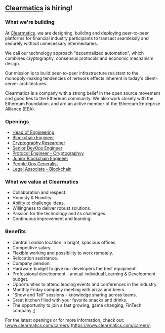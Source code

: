 ## [Clearmatics](https://www.clearmatics.com/careers) is hiring! 


### What we're building

At [Clearmatics](https://www.clearmatics.com), we are designing, building and deploying peer-to-peer platforms for financial industry participants to transact seamlessly and securely without unnecessary intermediaries.

We call our technology approach "decentralized automation", which combines cryptography, consensus protocols and economic mechanism design.

Our mission is to build peer-to-peer infrastructure resistant to the monopoly-making tendencies of network effects inherent in today's client-server architectures.

Clearmatics is a company with a strong belief in the open source movement and good ties to the Ethereum community. We also work closely with the Ethereum Foundation, and are an active member of the Ethereum Entreprise Alliance (EEA).


### Openings

- [Head of Engineering](https://clearmatics.workable.com/j/FA028C286E)
- [Blockchain Engineer](https://clearmatics.workable.com/j/649B4309C7)
- [Cryptography Researcher](https://clearmatics.workable.com/j/7D9ABFADB7)
- [Senior DevOps Engineer](https://clearmatics.workable.com/j/7BA6E9475A)
- [Protocol Engineer - Cryptographyy](https://clearmatics.workable.com/jobs/842363)
- [Junior Blockchain Engineer](https://clearmatics.workable.com/j/B9485648A6)
- [People Ops Generalist](https://clearmatics.workable.com/j/9D3B8BF1C8)
- [Legal Associate - Blockchain](https://clearmatics.workable.com/j/990D1A94EB)

### What we value at Clearmatics

- Collaboration and respect.
- Honesty & Humility.
- Ability to challenge ideas.
- Willingness to deliver robust solutions.
- Passion for the technology and its challenges.
- Continuous improvement and learning.

### Benefits

- Central London location in bright, spacious offices.
- Competitive salary.
- Flexible working and possibility to work remotely.
- Relocation assistance.
- Company pension.
- Hardware budget to give our developers the best equipment.
- Professional development - annual individual Learning & Development budget.
- Opportunities to attend leading events and conferences in the industry.
- Monthly Friday company meeting with pizza and beers.
- "Show and Tell" sessions - knowledge sharing across teams.
- Great kitchen filled with your favorite snacks and drinks.
- The opportunity to join a fast growing, game changing, FinTech company ;)

For the latest openings or for more information, check out: [www.clearmatics.com/careers](https://www.clearmatics.com/careers)
